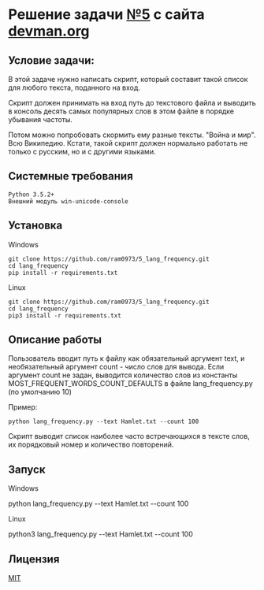 # Решение задачи [№5](https://devman.org/challenges/5/) с сайта [devman.org](https://devman.org)

## Условие задачи:

В этой задаче нужно написать скрипт, который составит такой список для 
любого текста, поданного на вход.

Скрипт должен принимать на вход путь до текстового файла и выводить в 
консоль десять самых популярных слов в этом файле в порядке убывания частоты.

Потом можно попробовать скормить ему разные тексты. "Война и мир". Всю Википедию. 
Кстати, такой скрипт должен нормально работать не только с русским, но и с другими языками.

## Системные требования

```
Python 3.5.2+
Внешний модуль win-unicode-console
```

## Установка 

Windows

```    
git clone https://github.com/ram0973/5_lang_frequency.git
cd lang_frequency
pip install -r requirements.txt
```

Linux

```    
git clone https://github.com/ram0973/5_lang_frequency.git
cd lang_frequency
pip3 install -r requirements.txt
```

## Описание работы
Пользователь вводит путь к файлу как обязательный аргумент text,
и необязательный аргумент count - число слов для вывода.
Если аргумент count не задан, выводится количество слов из константы
MOST_FREQUENT_WORDS_COUNT_DEFAULTS в файле lang_frequency.py (по 
умолчанию 10)

Пример: 
```
python lang_frequency.py --text Hamlet.txt --count 100
```

Скрипт выводит список наиболее часто встречающихся в тексте слов, их 
порядковый номер и количество повторений. 
    
## Запуск

Windows

python lang_frequency.py --text Hamlet.txt --count 100
 
Linux
 
python3 lang_frequency.py --text Hamlet.txt --count 100

## Лицензия

[MIT](http://opensource.org/licenses/MIT)